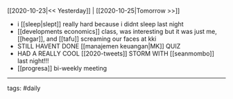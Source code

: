 [[2020-10-23|<< Yesterday]] | [[2020-10-25|Tomorrow >>]]

- i [[sleep|slept]] really hard because i didnt sleep last night
- [[developments economics]] class, was interesting but it was just me, [[hegar]], and [[tafu]] screaming our faces at kki
- STILL HAVENT DONE [[manajemen keuangan|MK]] QUIZ
- HAD A REALLY COOL [[2020-tweets]] STORM WITH [[seanmombo]] last night!!!
- [[progresa]] bi-weekly meeting

___
tags: #daily